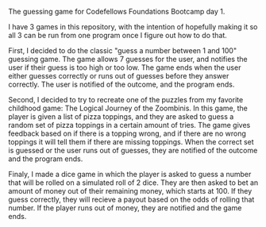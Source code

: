  The guessing game for Codefellows Foundations Bootcamp day 1.

I have 3 games in this repository, with the intention of hopefully making it so all 3 can be run from one program once I figure out how to do that.


First, I decided to do the classic "guess a number between 1 and 100" guessing game. The game allows 7 guesses for the user, and notifies the user if their guess is too high or too low. The game ends when the user either guesses correctly or runs out of guesses before they answer correctly. The user is notified of the outcome, and the program ends.

Second, I decided to try to recreate one of the puzzles from my favorite childhood game: The Logical Journey of the Zoombinis. In this game, the player is given a list of pizza toppings, and they are asked to guess a random set of pizza toppings in a certain amount of tries. The game gives feedback based on if there is a topping wrong, and if there are no wrong toppings it will tell them if there are missing toppings. When the correct set is guessed or the user runs out of guesses, they are notified of the outcome and the program ends.

Finaly, I made a dice game in which the player is asked to guess a number that will be rolled on a simulated roll of 2 dice. They are then asked to bet an amount of money out of their remaining money, which starts at 100. If they guess correctly, they will recieve a payout based on the odds of rolling that number. If the player runs out of money, they are notified and the game ends.

